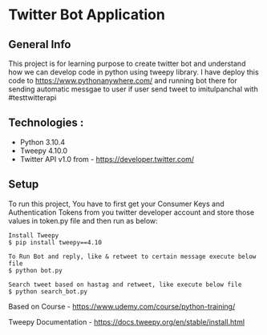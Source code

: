 # Twitter Bot Application 

## General Info
This project is for learning purpose to create twitter bot and understand how we can develop code in python using tweepy library.
I have deploy this code to https://www.pythonanywhere.com/ and running bot there for sending automatic messgae to user  if user send tweet to imitulpanchal with #testtwitterapi 

## Technologies :
* Python 3.10.4
* Tweepy 4.10.0
* Twitter API v1.0 from - https://developer.twitter.com/

## Setup
To run this project, You have to first get your Consumer Keys and Authentication Tokens from you twitter developer account and store those values in token.py file and then run as below:

```
Install Tweepy
$ pip install tweepy==4.10

To Run Bot and reply, like & retweet to certain message execute below file
$ python bot.py

Search tweet based on hastag and retweet, like execute below file
$ python search_bot.py 
```
Based on Course - https://www.udemy.com/course/python-training/

Tweepy Documentation - https://docs.tweepy.org/en/stable/install.html
